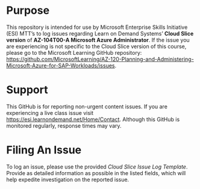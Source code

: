 
# Purpose

This repository is intended for use by Microsoft Enterprise Skills Initiative (ESI) MTT’s to log issues regarding Learn on Demand Systems’ **Cloud Slice version** of **AZ-104T00-A Microsoft Azure Administrator**. If the issue you are experiencing is not specific to the Cloud Slice version of this course, please go to the Microsoft Learning GitHub repository: https://github.com/MicrosoftLearning/AZ-120-Planning-and-Administering-Microsoft-Azure-for-SAP-Workloads/issues.

# Support
This GitHub is for reporting non-urgent content issues. If you are experiencing a live class issue visit https://esi.learnondemand.net/Home/Contact. Although this GitHub is monitored regularly, response times may vary. 



# Filing An Issue

To log an issue, please use the provided *Cloud Slice Issue Log Template*. Provide as detailed information as possible in the listed fields, which will help expedite investigation on the reported issue.

